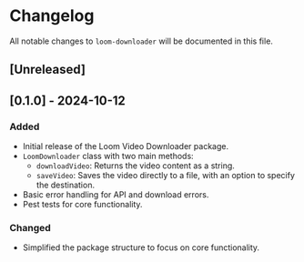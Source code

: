# Changelog

All notable changes to `loom-downloader` will be documented in this file.

## [Unreleased]

## [0.1.0] - 2024-10-12

### Added
- Initial release of the Loom Video Downloader package.
- `LoomDownloader` class with two main methods:
  - `downloadVideo`: Returns the video content as a string.
  - `saveVideo`: Saves the video directly to a file, with an option to specify the destination.
- Basic error handling for API and download errors.
- Pest tests for core functionality.

### Changed
- Simplified the package structure to focus on core functionality.